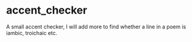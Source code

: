 # accent_checker
A small accent checker, I will add more to find whether a line in a poem is iambic, troichaic etc. 
